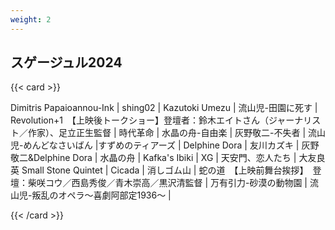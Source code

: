 ```yaml
---
weight: 2
---
```


## スゲージュル2024

{{< card >}}



Dimitris Papaioannou-Ink | shing02 | Kazutoki Umezu | 流山児-田園に死す | Revolution+1　【上映後トークショー】登壇者：鈴木エイトさん（ジャーナリスト／作家）、足立正生監督 | 時代革命 | 水晶の舟-自由楽 | 灰野敬二-不失者 | 流山児-めんどなさいばん |すずめのティアーズ | Delphine Dora | 友川カズキ | 灰野敬二&Delphine Dora | 水晶の舟 | Kafka's Ibiki | XG | 天安門、恋人たち | 大友良英 Small Stone Quintet | Cicada | 消しゴム山 | 蛇の道　【上映前舞台挨拶】　登壇：柴咲コウ／西島秀俊／青木崇高／黒沢清監督 | 万有引力-砂漠の動物園 | 流山児-叛乱のオペラ～喜劇阿部定1936～ |


{{< /card >}}
